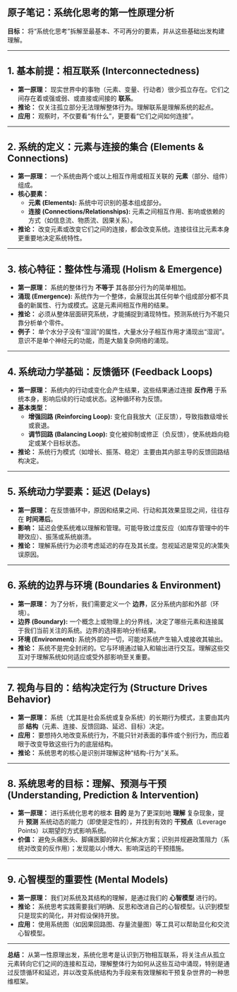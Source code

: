## 原子笔记：系统化思考的第一性原理分析

**目标：** 将“系统化思考”拆解至最基本、不可再分的要素，并从这些基础出发构建理解。

---

## 1. 基本前提：相互联系 (Interconnectedness)

*   **第一原理：** 现实世界中的事物（元素、变量、行动者）很少孤立存在。它们之间存在着或强或弱、或直接或间接的 **联系**。
*   **推论：** 仅关注孤立部分无法理解整体行为。理解联系是理解系统的起点。
*   **应用：** 观察时，不仅要看“有什么”，更要看“它们之间如何连接”。

---

## 2. 系统的定义：元素与连接的集合 (Elements & Connections)

*   **第一原理：** 一个系统由两个或以上相互作用或相互关联的 **元素**（部分、组件）组成。
*   **核心要素：**
    *   **元素 (Elements):** 系统中可识别的基本组成部分。
    *   **连接 (Connections/Relationships):** 元素之间相互作用、影响或依赖的方式（如信息流、物质流、因果关系）。
*   **推论：** 改变元素或改变它们之间的连接，都会改变系统。连接往往比元素本身更重要地决定系统特性。

---

## 3. 核心特征：整体性与涌现 (Holism & Emergence)

*   **第一原理：** 系统的整体行为 **不等于** 其各部分行为的简单相加。
*   **涌现 (Emergence):** 系统作为一个整体，会展现出其任何单个组成部分都不具备的新属性、行为或模式。这是元素间相互作用的结果。
*   **推论：** 必须从整体层面研究系统，才能捕捉到涌现特性。预测系统行为不能只靠分析单个零件。
*   **例子：** 单个水分子没有“湿润”的属性，大量水分子相互作用才涌现出“湿润”。意识不是单个神经元的功能，而是大脑复杂网络的涌现。

---

## 4. 系统动力学基础：反馈循环 (Feedback Loops)

*   **第一原理：** 系统内的行动或变化会产生结果，这些结果通过连接 **反作用** 于系统本身，影响后续的行动或状态。这种循环称为反馈。
*   **基本类型：**
    *   **增强回路 (Reinforcing Loop):** 变化自我放大（正反馈），导致指数级增长或衰退。
    *   **调节回路 (Balancing Loop):** 变化被抑制或修正（负反馈），使系统趋向稳定或某个目标状态。
*   **推论：** 系统行为模式（如增长、振荡、稳定）主要由其内部主导的反馈回路结构决定。

---

## 5. 系统动力学要素：延迟 (Delays)

*   **第一原理：** 在反馈循环中，原因和结果之间、行动和其效果显现之间，往往存在 **时间滞后**。
*   **影响：** 延迟会使系统难以理解和管理。可能导致过度反应（如库存管理中的牛鞭效应）、振荡或系统崩溃。
*   **推论：** 理解系统行为必须考虑延迟的存在及其长度。忽视延迟是常见的决策失误原因。

---

## 6. 系统的边界与环境 (Boundaries & Environment)

*   **第一原理：** 为了分析，我们需要定义一个 **边界**，区分系统内部和外部（环境）。
*   **边界 (Boundary):** 一个概念上或物理上的分界线，决定了哪些元素和连接属于我们当前关注的系统。边界的选择影响分析结果。
*   **环境 (Environment):** 系统外部的一切，可能对系统产生输入或接收其输出。
*   **推论：** 系统不是完全封闭的。它与环境通过输入和输出进行交互。理解这些交互对于理解系统如何适应或受外部影响至关重要。

---

## 7. 视角与目的：结构决定行为 (Structure Drives Behavior)

*   **第一原理：** 系统（尤其是社会系统或复杂系统）的长期行为模式，主要由其内部 **结构**（元素、连接、反馈回路、延迟、目标）决定。
*   **应用：** 要想持久地改变系统行为，不能只针对表面的事件或个别行为，而应着眼于改变导致这些行为的底层结构。
*   **推论：** 系统思考的核心是识别并理解这种“结构-行为”关系。

---

## 8. 系统思考的目标：理解、预测与干预 (Understanding, Prediction & Intervention)

*   **第一原理：** 进行系统化思考的根本 **目的** 是为了更深刻地 **理解** 复杂现象，提升 **预测** 系统动态的能力（即使是定性的），并找到有效的 **干预点**（Leverage Points）以期望的方式影响系统。
*   **价值：** 避免头痛医头、脚痛医脚的碎片化解决方案；识别并规避政策阻力（系统对改变的反作用）；发现能以小博大、影响深远的干预措施。

---

## 9. 心智模型的重要性 (Mental Models)

*   **第一原理：** 我们对系统及其结构的理解，是通过我们的 **心智模型** 进行的。
*   **推论：** 系统思考实践需要我们明确、反思和改进自己的心智模型。认识到模型只是现实的简化，并对假设保持开放。
*   **应用：** 使用系统图（如因果回路图、存量流量图）等工具可以帮助显化和交流心智模型。

---

**总结：** 从第一性原理出发，系统化思考是认识到万物相互联系，将关注点从孤立元素转向它们之间的连接和互动，理解整体行为如何从这些互动中涌现，特别是通过反馈循环和延迟，并以改变系统结构为手段来有效理解和干预复杂世界的一种思维框架。